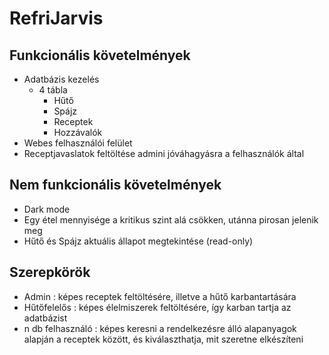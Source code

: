 #  RefriJarvis

## Funkcionális követelmények
* Adatbázis kezelés
  * 4 tábla
    * Hűtő
    * Spájz
    * Receptek
    * Hozzávalók
* Webes felhasználói felület
* Receptjavaslatok feltöltése admini jóváhagyásra a felhasználók által

## Nem funkcionális követelmények
* Dark mode
* Egy étel mennyisége a kritikus szint alá csökken, utánna pirosan jelenik meg
* Hűtő és Spájz aktuális állapot megtekintése (read-only)

## Szerepkörök
* Admin : képes receptek feltöltésére, illetve a hűtő karbantartására
* Hűtőfelelős : képes élelmiszerek feltöltésére, így karban tartja az adatbázist
* n db felhasználó : képes keresni a rendelkezésre álló alapanyagok alapján a receptek között, és kiválaszthatja, mit szeretne elkészíteni
